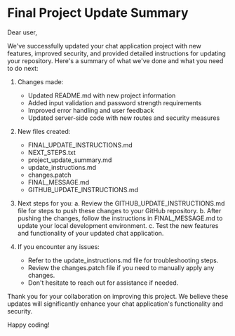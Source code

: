 
# Final Project Update Summary

Dear user,

We've successfully updated your chat application project with new features, improved security, and provided detailed instructions for updating your repository. Here's a summary of what we've done and what you need to do next:

1. Changes made:
   - Updated README.md with new project information
   - Added input validation and password strength requirements
   - Improved error handling and user feedback
   - Updated server-side code with new routes and security measures

2. New files created:
   - FINAL_UPDATE_INSTRUCTIONS.md
   - NEXT_STEPS.txt
   - project_update_summary.md
   - update_instructions.md
   - changes.patch
   - FINAL_MESSAGE.md
   - GITHUB_UPDATE_INSTRUCTIONS.md

3. Next steps for you:
   a. Review the GITHUB_UPDATE_INSTRUCTIONS.md file for steps to push these changes to your GitHub repository.
   b. After pushing the changes, follow the instructions in FINAL_MESSAGE.md to update your local development environment.
   c. Test the new features and functionality of your updated chat application.

4. If you encounter any issues:
   - Refer to the update_instructions.md file for troubleshooting steps.
   - Review the changes.patch file if you need to manually apply any changes.
   - Don't hesitate to reach out for assistance if needed.

Thank you for your collaboration on improving this project. We believe these updates will significantly enhance your chat application's functionality and security.

Happy coding!
